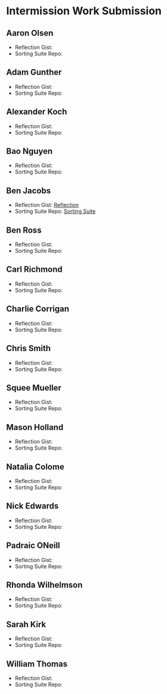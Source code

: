 # Intermission Work Submission

## Aaron Olsen

* Reflection Gist: 
* Sorting Suite Repo: 

## Adam Gunther

* Reflection Gist: 
* Sorting Suite Repo: 

## Alexander Koch

* Reflection Gist: 
* Sorting Suite Repo: 

## Bao Nguyen

* Reflection Gist: 
* Sorting Suite Repo: 

## Ben Jacobs

* Reflection Gist: [Reflection](https://gist.github.com/Benjaminpjacobs/fc12b9ab0bb3174101f2b3733e7a2b90)
* Sorting Suite Repo: [Sorting Suite](https://github.com/Benjaminpjacobs/js-sorting-suite)

## Ben Ross

* Reflection Gist: 
* Sorting Suite Repo: 

## Carl Richmond

* Reflection Gist: 
* Sorting Suite Repo: 

## Charlie Corrigan

* Reflection Gist: 
* Sorting Suite Repo: 

## Chris Smith

* Reflection Gist: 
* Sorting Suite Repo: 

## Squee Mueller 

* Reflection Gist: 
* Sorting Suite Repo: 

## Mason Holland

* Reflection Gist: 
* Sorting Suite Repo: 

## Natalia Colome

* Reflection Gist: 
* Sorting Suite Repo: 

## Nick Edwards

* Reflection Gist: 
* Sorting Suite Repo: 

## Padraic ONeill

* Reflection Gist: 
* Sorting Suite Repo: 

## Rhonda Wilhelmson

* Reflection Gist: 
* Sorting Suite Repo: 

## Sarah Kirk

* Reflection Gist: 
* Sorting Suite Repo: 

## William Thomas

* Reflection Gist: 
* Sorting Suite Repo: 
